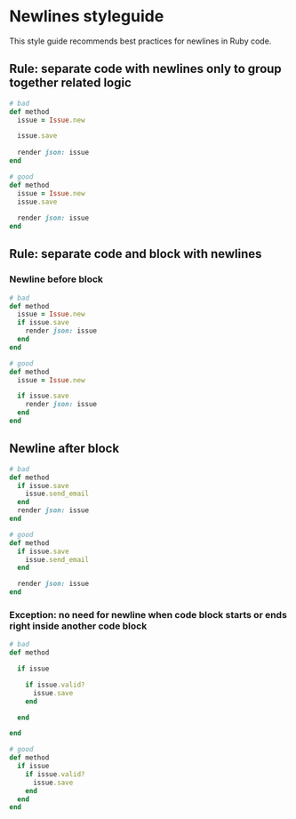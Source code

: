# Newlines styleguide

This style guide recommends best practices for newlines in Ruby code.

## Rule: separate code with newlines only to group together related logic

```ruby
# bad
def method
  issue = Issue.new

  issue.save
  
  render json: issue 
end
```

```ruby
# good
def method
  issue = Issue.new
  issue.save
  
  render json: issue 
end
```

## Rule: separate code and block with newlines

### Newline before block

```ruby
# bad
def method
  issue = Issue.new
  if issue.save
    render json: issue
  end
end
```

```ruby
# good
def method
  issue = Issue.new

  if issue.save
    render json: issue
  end
end
```

## Newline after block

```ruby
# bad
def method
  if issue.save
    issue.send_email
  end
  render json: issue
end
```

```ruby
# good
def method
  if issue.save
    issue.send_email
  end

  render json: issue
end
```

### Exception: no need for newline when code block starts or ends right inside another code block

```ruby
# bad
def method

  if issue

    if issue.valid?
      issue.save
    end

  end

end
```

```ruby
# good
def method
  if issue
    if issue.valid?
      issue.save
    end
  end
end
```
